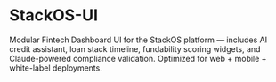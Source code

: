 # StackOS-UI
Modular Fintech Dashboard UI for the StackOS platform — includes AI credit assistant, loan stack timeline, fundability scoring widgets, and Claude-powered compliance validation. Optimized for web + mobile + white-label deployments.
